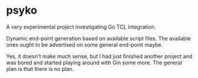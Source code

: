 # psyko

A very experimental project investigating Go TCL integration.

Dynamic end-point generation based on available script files. The available
ones ought to be advertised on some general end-point maybe.

Yes, it doesn't make much sense, but I had just finished another project
and was bored and started playing around with Gin some more. The general
plan is that there is no plan.
